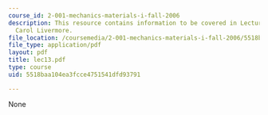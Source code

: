 ```yaml
---
course_id: 2-001-mechanics-materials-i-fall-2006
description: This resource contains information to be covered in Lecture 13 by Prof.
  Carol Livermore.
file_location: /coursemedia/2-001-mechanics-materials-i-fall-2006/5518baa104ea3fcce4751541dfd93791_lec13.pdf
file_type: application/pdf
layout: pdf
title: lec13.pdf
type: course
uid: 5518baa104ea3fcce4751541dfd93791

---
```

None